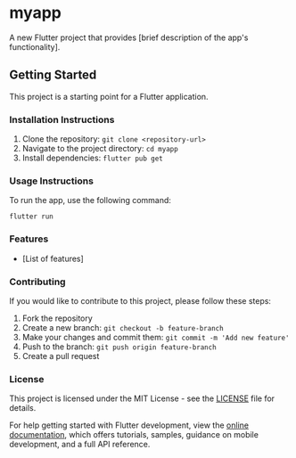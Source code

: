 # myapp

A new Flutter project that provides [brief description of the app's functionality].

## Getting Started

This project is a starting point for a Flutter application.

### Installation Instructions
1. Clone the repository: `git clone <repository-url>`
2. Navigate to the project directory: `cd myapp`
3. Install dependencies: `flutter pub get`

### Usage Instructions
To run the app, use the following command:
```
flutter run
```

### Features
- [List of features]

### Contributing
If you would like to contribute to this project, please follow these steps:
1. Fork the repository
2. Create a new branch: `git checkout -b feature-branch`
3. Make your changes and commit them: `git commit -m 'Add new feature'`
4. Push to the branch: `git push origin feature-branch`
5. Create a pull request

### License
This project is licensed under the MIT License - see the [LICENSE](LICENSE) file for details.

For help getting started with Flutter development, view the
[online documentation](https://docs.flutter.dev/), which offers tutorials, samples, guidance on mobile development, and a full API reference.
